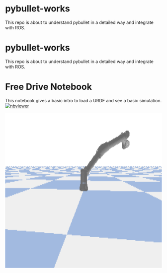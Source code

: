 # pybullet-works
This repo is about to understand pybullet in a detailed way and integrate with ROS.

# pybullet-works
This repo is about to understand pybullet in a detailed way and integrate with ROS.

# Free Drive Notebook 
This notebook gives a basic intro to load a URDF and see a basic simulation. [![nbviewer](https://raw.githubusercontent.com/jupyter/design/master/logos/Badges/nbviewer_badge.svg)](https://nbviewer.jupyter.org/github/saisriteja/pybullet-works/blob/main/notebooks/Basic_free_drive_ur5.ipynb)

<img src="images/freeDrive.png" width="800" height="500">

